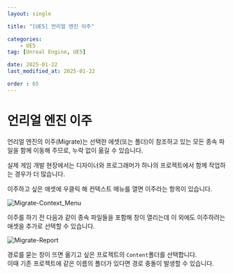 ```yaml
---
layout: single

title: "[UE5] 언리얼 엔진 이주"

categories:
    - UE5
tag: [Unreal Engine, UE5]

date: 2025-01-22
last_modified_at: 2025-01-22

order : 65
---
```


# 언리얼 엔진 이주

언리얼 엔진의 이주(Migrate)는 선택한 에셋(또는 폴더)이 참조하고 있는 모든 종속 파일을 함께 이동해 주므로, 누락 없이 옮길 수 있습니다.

실제 게임 개발 현장에서는 디자이너와 프로그래머가 하나의 프로젝트에서 함께 작업하는 경우가 더 많습니다.

이주하고 싶은 애셋에 우클릭 해 컨텍스트 메뉴를 열면 이주라는 항목이 있습니다.

![Migrate-Context_Menu]({{site.url}}/images/ue5/ue5/2025-01-22-Migrate/Migrate-Context_Menu.PNG)

이주를 하기 전 다음과 같이 종속 파일들을 포함해 창이 열리는데 이 외에도 이주하려는 애셋을 추가로 선택할 수 있습니다.

![Migrate-Report]({{site.url}}/images/ue5/ue5/2025-01-22-Migrate/Migrate-Report.PNG)

경로를 묻는 창이 뜨면 옮기고 싶은 프로젝트의 `Content`폴더를 선택합니다.  
이때 기존 프로젝트에 같은 이름의 폴더가 있다면 경로 충돌이 발생할 수 있습니다.